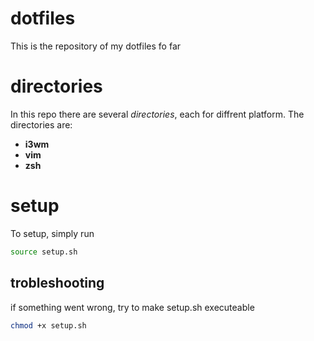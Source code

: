 # dotfiles
This is the repository of my dotfiles fo far

# directories
In this repo there are several *directories*, each for diffrent platform.
The directories are:

* **i3wm**
* **vim**
* **zsh**

# setup
To setup, simply run 
```bash
source setup.sh
```

## trobleshooting
if something went wrong, try to make setup.sh executeable
```bash
chmod +x setup.sh
```
